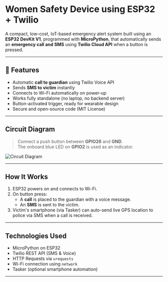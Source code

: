 #  Women Safety Device using ESP32 + Twilio

A compact, low-cost, IoT-based emergency alert system built using an **ESP32 DevKit V1**, programmed with **MicroPython**, that automatically sends an **emergency call and SMS** using **Twilio Cloud API** when a button is pressed.

---

## 🔧 Features

-  Automatic **call to guardian** using Twilio Voice API
-  Sends **SMS to victim** instantly
-  Connects to Wi-Fi automatically on power-up
-  Works fully standalone (no laptop, no backend server)
-  Button-activated trigger, ready for wearable design
-  Secure and open-source code (MIT License)

---

##  Circuit Diagram

> Connect a push button between **GPIO26** and **GND**.  
> The onboard blue LED on **GPIO2** is used as an indicator.

![Circuit Diagram](images/circuit_diagram.jpg)

---

##  How It Works

1. ESP32 powers on and connects to Wi-Fi.
2. On button press:
   - A **call** is placed to the guardian with a voice message.
   - An **SMS** is sent to the victim.
3. Victim's smartphone (via Tasker) can auto-send live GPS location to police via SMS when a call is received.

---

##  Technologies Used

- MicroPython on ESP32
- Twilio REST API (SMS & Voice)
- HTTP Requests via `urequests`
- Wi-Fi connection using `network`
- Tasker (optional smartphone automation)

---

